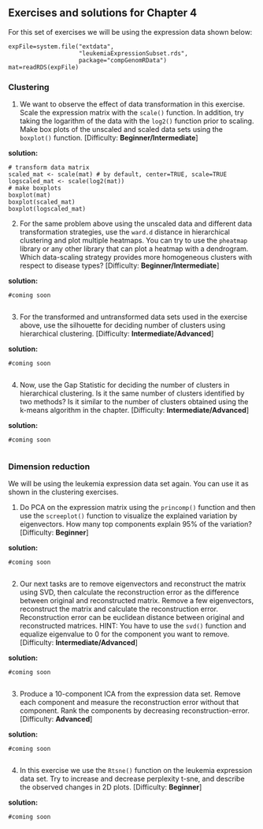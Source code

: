 ## Exercises and solutions for Chapter 4

For this set of exercises we will be using the expression data shown below:
```{r dataLoadClu,eval=FALSE}
expFile=system.file("extdata",
                    "leukemiaExpressionSubset.rds",
                    package="compGenomRData")
mat=readRDS(expFile)

```

### Clustering

1. We want to observe the effect of data transformation in this exercise. Scale the expression matrix with the `scale()` function. In addition, try taking the logarithm of the data with the `log2()` function prior to scaling. Make box plots of the unscaled and scaled data sets using the `boxplot()` function. [Difficulty: **Beginner/Intermediate**]

**solution:**
```{r,echo=FALSE,eval=FALSE}
# transform data matrix
scaled_mat <- scale(mat) # by default, center=TRUE, scale=TRUE
logscaled_mat <- scale(log2(mat))
# make boxplots
boxplot(mat)
boxplot(scaled_mat)
boxplot(logscaled_mat) 
```

2. For the same problem above using the unscaled data and different data transformation strategies, use the `ward.d` distance in hierarchical clustering and plot multiple heatmaps. You can try to use the `pheatmap` library or any other library that can plot a heatmap with a dendrogram. Which data-scaling strategy provides more homogeneous clusters with respect to disease types? [Difficulty: **Beginner/Intermediate**]

**solution:**
```{r,echo=FALSE,eval=FALSE}
#coming soon
 
```

3. For the transformed and untransformed data sets used in the exercise above, use the silhouette for deciding number of clusters using hierarchical clustering. [Difficulty: **Intermediate/Advanced**]

**solution:**
```{r,echo=FALSE,eval=FALSE}
#coming soon
 
```

4. Now, use the Gap Statistic for deciding the number of clusters in hierarchical clustering. Is it the same number of clusters identified by two methods? Is it similar to the number of clusters obtained using the k-means algorithm in the chapter. [Difficulty: **Intermediate/Advanced**]

**solution:**
```{r,echo=FALSE,eval=FALSE}
#coming soon
 
```

### Dimension reduction
We will be using the leukemia expression data set again. You can use it as shown in the clustering exercises.

1. Do PCA on the expression matrix using the `princomp()` function and then use the `screeplot()` function to visualize the explained variation by eigenvectors. How many top components explain 95% of the variation? [Difficulty: **Beginner**]

**solution:**
```{r,echo=FALSE,eval=FALSE}
#coming soon
 
```

2. Our next tasks are to remove eigenvectors and reconstruct the matrix using SVD, then calculate the reconstruction error as the difference between original and reconstructed matrix. Remove a few eigenvectors, reconstruct the matrix and calculate the reconstruction error. Reconstruction error can be euclidean distance between original and reconstructed matrices. HINT: You have to use the `svd()` function and equalize eigenvalue to $0$ for the component you want to remove. [Difficulty: **Intermediate/Advanced**]

**solution:**
```{r,echo=FALSE,eval=FALSE}
#coming soon
 
```

3. Produce a 10-component ICA from the expression data set. Remove each component and measure the reconstruction error without that component. Rank the components by decreasing reconstruction-error. [Difficulty: **Advanced**]

**solution:**
```{r,echo=FALSE,eval=FALSE}
#coming soon
 
```

4. In this exercise we use the `Rtsne()` function on the leukemia expression data set. Try to increase and decrease perplexity t-sne, and describe the observed changes in 2D plots. [Difficulty: **Beginner**]

**solution:**
```{r,echo=FALSE,eval=FALSE}
#coming soon
 
```

